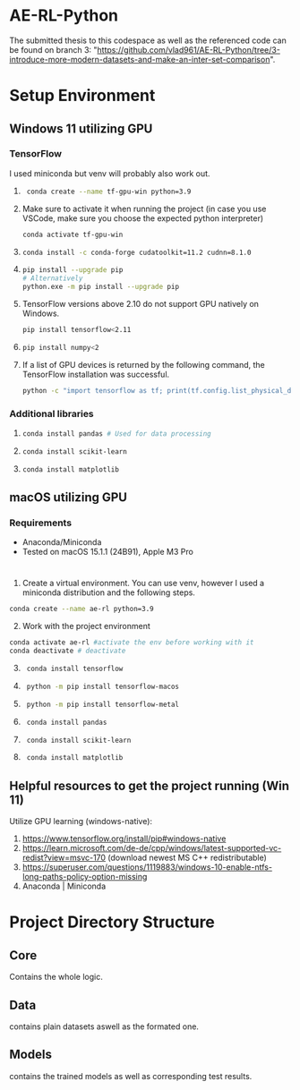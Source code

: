 # AE-RL-Python
The submitted thesis to this codespace as well as the referenced code can be found on branch 3: "https://github.com/vlad961/AE-RL-Python/tree/3-introduce-more-modern-datasets-and-make-an-inter-set-comparison".
# Setup Environment
## Windows 11 utilizing GPU
### TensorFlow 
I used miniconda but venv will probably also work out.

1. ```sh
    conda create --name tf-gpu-win python=3.9
   ```
2. Make sure to activate it when running the project (in case you use VSCode, make sure you choose the expected python interpreter)
   ```sh
   conda activate tf-gpu-win 
   ```
3. ```sh
   conda install -c conda-forge cudatoolkit=11.2 cudnn=8.1.0
   ```

4. ```sh
   pip install --upgrade pip 
   # Alternatively
   python.exe -m pip install --upgrade pip
   ```

5. TensorFlow versions above 2.10 do not support GPU natively on Windows.
   ```sh
   pip install tensorflow<2.11 
   ```

6. ```sh
   pip install numpy<2
   ```

7. If a list of GPU devices is returned by the following command, the TensorFlow installation was successful.
   ```sh
   python -c "import tensorflow as tf; print(tf.config.list_physical_devices('GPU'))" 
   ```

### Additional libraries
1. ```sh
   conda install pandas # Used for data processing
   ```
   
2. ```sh
   conda install scikit-learn
   ```

3. ```sh
   conda install matplotlib
   ```

## macOS utilizing GPU
### Requirements
- Anaconda/Miniconda
- Tested on macOS 15.1.1 (24B91), Apple M3 Pro
#
1. Create a virtual environment. You can use venv, however I used a miniconda distribution and the following steps.

```sh
conda create --name ae-rl python=3.9
```

2. Work with the project environment
```sh
conda activate ae-rl #activate the env before working with it
conda deactivate # deactivate
```

3. ```sh
    conda install tensorflow
    ```

4. ```sh
    python -m pip install tensorflow-macos
    ```
5. ```sh 
    python -m pip install tensorflow-metal
    ```
6. ```sh 
    conda install pandas
    ```
7. ```sh 
    conda install scikit-learn
    ```
8. ```sh 
    conda install matplotlib
    ```

## Helpful resources to get the project running (Win 11)

 Utilize GPU learning (windows-native):
 1. https://www.tensorflow.org/install/pip#windows-native
 2. https://learn.microsoft.com/de-de/cpp/windows/latest-supported-vc-redist?view=msvc-170 (download newest MS C++ redistributable)
 2. https://superuser.com/questions/1119883/windows-10-enable-ntfs-long-paths-policy-option-missing
 3. Anaconda | Miniconda 

# Project Directory Structure
## Core
Contains the whole logic.

## Data
contains plain datasets aswell as the formated one.

## Models
 contains the trained models as well as corresponding test results.
